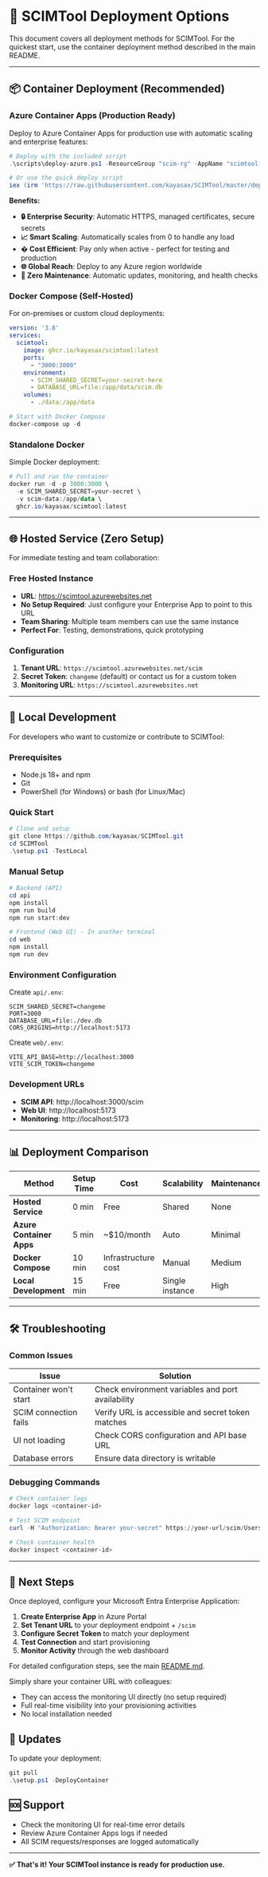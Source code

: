 ﻿# 🚀 SCIMTool Deployment Options

This document covers all deployment methods for SCIMTool. For the quickest start, use the container deployment method described in the main README.

---

## 📦 **Container Deployment** (Recommended)

### **Azure Container Apps** (Production Ready)
Deploy to Azure Container Apps for production use with automatic scaling and enterprise features:

```powershell
# Deploy with the included script
.\scripts\deploy-azure.ps1 -ResourceGroup "scim-rg" -AppName "scimtool-prod" -ScimSecret "your-secure-secret"

# Or use the quick deploy script
iex (irm 'https://raw.githubusercontent.com/kayasax/SCIMTool/master/deploy.ps1')
```

**Benefits:**
- **🔒 Enterprise Security**: Automatic HTTPS, managed certificates, secure secrets
- **📈 Smart Scaling**: Automatically scales from 0 to handle any load
- **� Cost Efficient**: Pay only when active - perfect for testing and production
- **🌐 Global Reach**: Deploy to any Azure region worldwide
- **🔧 Zero Maintenance**: Automatic updates, monitoring, and health checks

### **Docker Compose** (Self-Hosted)
For on-premises or custom cloud deployments:

```yaml
version: '3.8'
services:
  scimtool:
    image: ghcr.io/kayasax/scimtool:latest
    ports:
      - "3000:3000"
    environment:
      - SCIM_SHARED_SECRET=your-secret-here
      - DATABASE_URL=file:/app/data/scim.db
    volumes:
      - ./data:/app/data
```

```powershell
# Start with Docker Compose
docker-compose up -d
```

### **Standalone Docker**
Simple Docker deployment:

```powershell
# Pull and run the container
docker run -d -p 3000:3000 \
  -e SCIM_SHARED_SECRET=your-secret \
  -v scim-data:/app/data \
  ghcr.io/kayasax/scimtool:latest
```

---

## 🌐 **Hosted Service** (Zero Setup)

For immediate testing and team collaboration:

### **Free Hosted Instance**
- **URL**: https://scimtool.azurewebsites.net
- **No Setup Required**: Just configure your Enterprise App to point to this URL
- **Team Sharing**: Multiple team members can use the same instance
- **Perfect For**: Testing, demonstrations, quick prototyping

### **Configuration**
1. **Tenant URL**: `https://scimtool.azurewebsites.net/scim`
2. **Secret Token**: `changeme` (default) or contact us for a custom token
3. **Monitoring URL**: `https://scimtool.azurewebsites.net`

---

## 🔧 **Local Development**

For developers who want to customize or contribute to SCIMTool:

### **Prerequisites**
- Node.js 18+ and npm
- Git
- PowerShell (for Windows) or bash (for Linux/Mac)

### **Quick Start**
```powershell
# Clone and setup
git clone https://github.com/kayasax/SCIMTool.git
cd SCIMTool
.\setup.ps1 -TestLocal
```

### **Manual Setup**
```powershell
# Backend (API)
cd api
npm install
npm run build
npm run start:dev

# Frontend (Web UI) - In another terminal
cd web
npm install
npm run dev
```

### **Environment Configuration**
Create `api/.env`:
```env
SCIM_SHARED_SECRET=changeme
PORT=3000
DATABASE_URL=file:./dev.db
CORS_ORIGINS=http://localhost:5173
```

Create `web/.env`:
```env
VITE_API_BASE=http://localhost:3000
VITE_SCIM_TOKEN=changeme
```

### **Development URLs**
- **SCIM API**: http://localhost:3000/scim
- **Web UI**: http://localhost:5173
- **Monitoring**: http://localhost:5173

---

## 📊 **Deployment Comparison**

| Method | Setup Time | Cost | Scalability | Maintenance | Best For |
|--------|------------|------|-------------|-------------|----------|
| **Hosted Service** | 0 min | Free | Shared | None | Testing, demos |
| **Azure Container Apps** | 5 min | ~$10/month | Auto | Minimal | Production |
| **Docker Compose** | 10 min | Infrastructure cost | Manual | Medium | Self-hosted |
| **Local Development** | 15 min | Free | Single instance | High | Development |

---

## 🛠️ **Troubleshooting**

### **Common Issues**

| Issue | Solution |
|-------|----------|
| Container won't start | Check environment variables and port availability |
| SCIM connection fails | Verify URL is accessible and secret token matches |
| UI not loading | Check CORS configuration and API base URL |
| Database errors | Ensure data directory is writable |

### **Debugging Commands**
```powershell
# Check container logs
docker logs <container-id>

# Test SCIM endpoint
curl -H "Authorization: Bearer your-secret" https://your-url/scim/Users

# Check container health
docker inspect <container-id>
```

---

## 🔗 **Next Steps**

Once deployed, configure your Microsoft Entra Enterprise Application:

1. **Create Enterprise App** in Azure Portal
2. **Set Tenant URL** to your deployment endpoint + `/scim`
3. **Configure Secret Token** to match your deployment
4. **Test Connection** and start provisioning
5. **Monitor Activity** through the web dashboard

For detailed configuration steps, see the main [README.md](./README.md).

Simply share your container URL with colleagues:
- They can access the monitoring UI directly (no setup required)
- Full real-time visibility into your provisioning activities
- No local installation needed

## 🔄 Updates

To update your deployment:
```powershell
git pull
.\setup.ps1 -DeployContainer
```

## 🆘 Support

- Check the monitoring UI for real-time error details
- Review Azure Container Apps logs if needed
- All SCIM requests/responses are logged automatically

---

**✅ That's it! Your SCIMTool instance is ready for production use.**